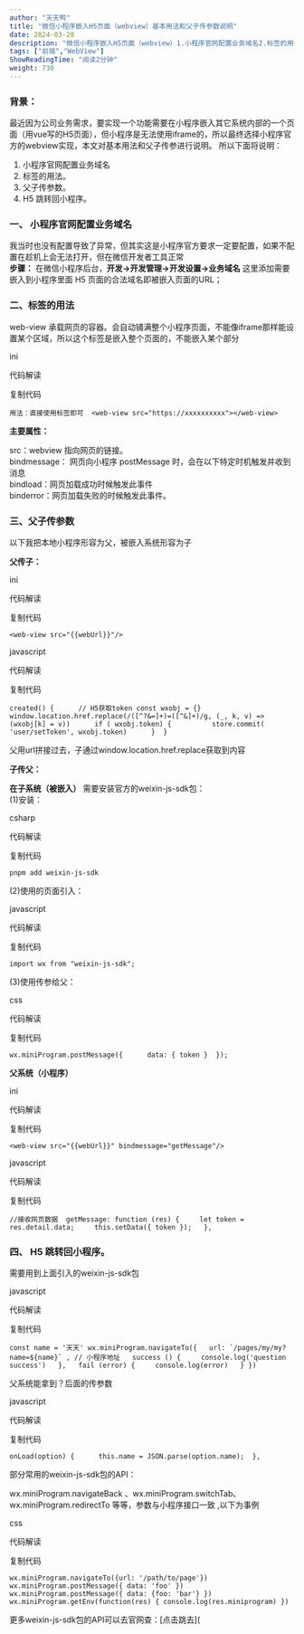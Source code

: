 ```yaml
---
author: "天天鸭"
title: "微信小程序嵌入H5页面（webview）基本用法和父子传参数说明"
date: 2024-03-28
description: "微信小程序嵌入H5页面（webview）1.小程序官网配置业务域名2.标签的用法。3.父子传参数。4.H5跳转回小程序。"
tags: ["前端","WebView"]
ShowReadingTime: "阅读2分钟"
weight: 730
---
```

### 背景：

最近因为公司业务需求，要实现一个功能需要在小程序嵌入其它系统内部的一个页面（用vue写的H5页面），但小程序是无法使用iframe的，所以最终选择小程序官方的webview实现，本文对基本用法和父子传参进行说明。 所以下面将说明：

1.  小程序官网配置业务域名
2.  标签的用法。
3.  父子传参数。
4.  H5 跳转回小程序。

### 一、 小程序官网配置业务域名

我当时也没有配置导致了异常，但其实这是小程序官方要求一定要配置，如果不配置在趁机上会无法打开，但在微信开发者工具正常  
**步骤：** 在微信小程序后台，**开发->开发管理->开发设置->业务域名** 这里添加需要嵌入到小程序里面 H5 页面的合法域名即被嵌入页面的URL；

### 二、标签的用法

web-view 承载网页的容器。会自动铺满整个小程序页面，不能像iframe那样能设置某个区域，所以这个标签是嵌入整个页面的，不能嵌入某个部分

ini

 代码解读

复制代码

`用法：直接使用标签即可  <web-view src="https://xxxxxxxxxx"></web-view>`

**主要属性：**

src：webview 指向网页的链接。  
bindmessage： 网页向小程序 postMessage 时，会在以下特定时机触发并收到消息  
bindload：网页加载成功时候触发此事件  
binderror：网页加载失败的时候触发此事件。  

### 三、父子传参数

以下我把本地小程序形容为父，被嵌入系统形容为子  

**父传子：**

ini

 代码解读

复制代码

 `<web-view src="{{webUrl}}"/>`

javascript

 代码解读

复制代码

`created() {      // H5获取token const wxobj = {}      window.location.href.replace(/([^?&=]+)=([^&]+)/g, (_, k, v) => (wxobj[k] = v))      if ( wxobj.token) {          store.commit( 'user/setToken', wxobj.token)      }  }`

父用url拼接过去，子通过window.location.href.replace获取到内容

**子传父：**

**在子系统（被嵌入）** 需要安装官方的weixin-js-sdk包：  
(1)安装：

csharp

 代码解读

复制代码

 `pnpm add weixin-js-sdk`

(2)使用的页面引入：

javascript

 代码解读

复制代码

`import wx from "weixin-js-sdk";`

(3)使用传参给父：

css

 代码解读

复制代码

`wx.miniProgram.postMessage({      data: { token }  });`

**父系统（小程序）**

ini

 代码解读

复制代码

`<web-view src="{{webUrl}}" bindmessage="getMessage"/>`

javascript

 代码解读

复制代码

`//接收网页数据  getMessage: function (res) {     let token = res.detail.data;     this.setData({ token });   },`

### 四、 H5 跳转回小程序。

需要用到上面引入的weixin-js-sdk包

javascript

 代码解读

复制代码

``const name = '天天' wx.miniProgram.navigateTo({   url: `/pages/my/my?name=${name}` , // 小程序地址   success () {     console.log('question success')   },   fail (error) {     console.log(error)   } })``

父系统能拿到？后面的传参数

javascript

 代码解读

复制代码

`onLoad(option) {      this.name = JSON.parse(option.name);  },`

部分常用的weixin-js-sdk包的API：

wx.miniProgram.navigateBack 、wx.miniProgram.switchTab、wx.miniProgram.redirectTo 等等，参数与小程序接口一致 ,以下为事例  

css

 代码解读

复制代码

`wx.miniProgram.navigateTo({url: '/path/to/page'}) wx.miniProgram.postMessage({ data: 'foo' }) wx.miniProgram.postMessage({ data: {foo: 'bar'} }) wx.miniProgram.getEnv(function(res) { console.log(res.miniprogram) })`

更多weixin-js-sdk包的API可以去官网查：\[点击跳去\](